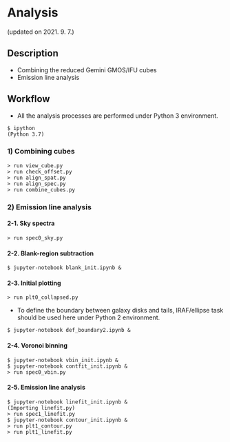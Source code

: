 # Analysis
(updated on 2021. 9. 7.)

## Description
* Combining the reduced Gemini GMOS/IFU cubes
* Emission line analysis

## Workflow
* All the analysis processes are performed under Python 3 environment.
```
$ ipython
(Python 3.7)
```

### 1) Combining cubes
```
> run view_cube.py
> run check_offset.py
> run align_spat.py
> run align_spec.py
> run combine_cubes.py
```

### 2) Emission line analysis

  #### 2-1. Sky spectra
```
> run spec0_sky.py
```

#### 2-2. Blank-region subtraction
```
$ jupyter-notebook blank_init.ipynb &
```

#### 2-3. Initial plotting
```
> run plt0_collapsed.py
```
* To define the boundary between galaxy disks and tails, IRAF/ellipse task should be used here under Python 2 environment.
```
$ jupyter-notebook def_boundary2.ipynb &
```

#### 2-4. Voronoi binning
```
$ jupyter-notebook vbin_init.ipynb &
$ jupyter-notebook contfit_init.ipynb &
> run spec0_vbin.py
```

#### 2-5. Emission line analysis
```
$ jupyter-notebook linefit_init.ipynb &
(Importing linefit.py)
> run spec1_linefit.py
$ jupyter-notebook contour_init.ipynb &
> run plt1_contour.py
> run plt1_linefit.py
```

